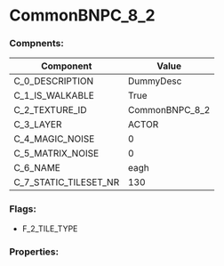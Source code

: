 

# CommonBNPC_8_2





### Compnents: 
| Component | Value | 
|  --  |  --  | 
| C_0_DESCRIPTION | DummyDesc | 
| C_1_IS_WALKABLE | True | 
| C_2_TEXTURE_ID | CommonBNPC_8_2 | 
| C_3_LAYER | ACTOR | 
| C_4_MAGIC_NOISE | 0 | 
| C_5_MATRIX_NOISE | 0 | 
| C_6_NAME | eagh | 
| C_7_STATIC_TILESET_NR | 130 | 


### Flags: 
* F_2_TILE_TYPE


### Properties: 

